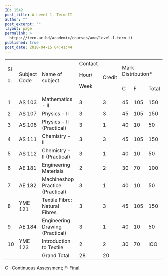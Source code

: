```yaml
---
ID: 1542
post_title: A Level-1, Term-II
author: ""
post_excerpt: ""
layout: page
permalink: >
  https://tecn.ac.bd/academic/courses/ame/level-1-term-ii
published: true
post_date: 2018-04-15 04:41:44
---
```

<table width="635">
<tbody>
<tr>
<td rowspan="2" width="33">Sl

o.</td>
<td rowspan="2" width="87">Subject Code</td>
<td rowspan="2" width="229">Name of subject</td>
<td rowspan="2" width="57">Contact

Hour/

Week</td>
<td rowspan="2" width="57">Credit</td>
<td colspan="3" width="171">Mark Distribution*</td>
</tr>
<tr>
<td width="57">C</td>
<td width="56">F</td>
<td width="57">Total</td>
</tr>
<tr>
<td width="33">1</td>
<td width="87">AS 103</td>
<td width="229">Mathematics - Il</td>
<td width="57">3</td>
<td width="57">3</td>
<td width="57">45</td>
<td width="56">105</td>
<td width="57">150</td>
</tr>
<tr>
<td width="33">2</td>
<td width="87">AS 107</td>
<td width="229">Physics - Il</td>
<td width="57">3</td>
<td width="57">3</td>
<td width="57">45</td>
<td width="56">105</td>
<td width="57">150</td>
</tr>
<tr>
<td width="33">3</td>
<td width="87">AS 108</td>
<td width="229">Physics - Il (Practical)</td>
<td width="57">3</td>
<td width="57">1</td>
<td width="57">40</td>
<td width="56">10</td>
<td width="57">50</td>
</tr>
<tr>
<td width="33">4</td>
<td width="87">AS 111</td>
<td width="229">Chemistry - Il</td>
<td width="57">3</td>
<td width="57">3</td>
<td width="57">45</td>
<td width="56">105</td>
<td width="57">150</td>
</tr>
<tr>
<td width="33">5</td>
<td width="87">AS 112</td>
<td width="229">Chemistry - Il (Practical)</td>
<td width="57">3</td>
<td width="57">1</td>
<td width="57">40</td>
<td width="56">10</td>
<td width="57">50</td>
</tr>
<tr>
<td width="33">6</td>
<td width="87">AE 181</td>
<td width="229">Engineering Materials</td>
<td width="57">2</td>
<td width="57">2</td>
<td width="57">30</td>
<td width="56">70</td>
<td width="57">100</td>
</tr>
<tr>
<td width="33">7</td>
<td width="87">AE 182</td>
<td width="229">Machineshop Practice (Practical)</td>
<td width="57">3</td>
<td width="57">1</td>
<td width="57">40</td>
<td width="56">10</td>
<td width="57">50</td>
</tr>
<tr>
<td width="33">8</td>
<td width="87">YME 121</td>
<td width="229">Textile Fibrc: Natural Fibres</td>
<td width="57">3</td>
<td width="57">3</td>
<td width="57">45</td>
<td width="56">105</td>
<td width="57">150</td>
</tr>
<tr>
<td width="33">9</td>
<td width="87">AE 184</td>
<td width="229">Engineering Drawing (Practical)</td>
<td width="57">3</td>
<td width="57">1</td>
<td width="57">40</td>
<td width="56">10</td>
<td width="57">50</td>
</tr>
<tr>
<td width="33">10</td>
<td width="87">YME 123</td>
<td width="229">Introduction to Textile</td>
<td width="57">2</td>
<td width="57">2</td>
<td width="57">30</td>
<td width="56">70</td>
<td width="57">IOO</td>
</tr>
<tr>
<td width="33"></td>
<td width="87"></td>
<td width="229">Grand Total</td>
<td width="57">28</td>
<td width="57">20</td>
<td width="57"></td>
<td width="56"></td>
<td width="57"></td>
</tr>
</tbody>
</table>
C : Continuous Assessment; F: Final.